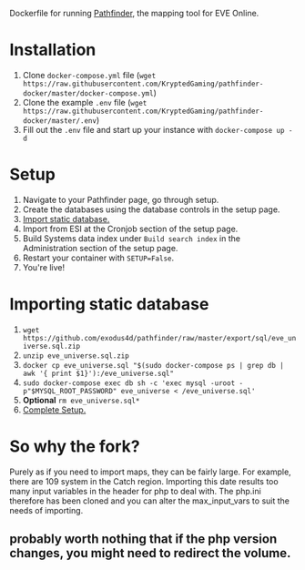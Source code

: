 Dockerfile for running [Pathfinder](https://github.com/exodus4d/pathfinder), the mapping tool for EVE Online.

# Installation
1. Clone `docker-compose.yml` file (`wget https://raw.githubusercontent.com/KryptedGaming/pathfinder-docker/master/docker-compose.yml`)
2. Clone the example `.env` file (`wget https://raw.githubusercontent.com/KryptedGaming/pathfinder-docker/master/.env`)
3. Fill out the `.env` file and start up your instance with `docker-compose up -d`

# Setup
1. Navigate to your Pathfinder page, go through setup.
2. Create the databases using the database controls in the setup page.
3. [Import static database.](#Importing-static-database)
4. Import from ESI at the Cronjob section of the setup page.
5. Build Systems data index under `Build search index` in the Administration section of the setup page.
5. Restart your container with `SETUP=False`.
6. You're live!

# Importing static database
1. `wget https://github.com/exodus4d/pathfinder/raw/master/export/sql/eve_universe.sql.zip`
2. `unzip eve_universe.sql.zip`
3. `docker cp eve_universe.sql "$(sudo docker-compose ps | grep db | awk '{ print $1}'):/eve_universe.sql"`
4. `sudo docker-compose exec db sh -c 'exec mysql -uroot -p"$MYSQL_ROOT_PASSWORD" eve_universe < /eve_universe.sql'`
5. **Optional** `rm eve_universe.sql*`
6. [Complete Setup.](#Setup)

# So why the fork?
Purely as if you need to import maps, they can be fairly large.  For example, there are 109 system in the Catch region.  Importing this date results too many input variables in the header 
for php to deal with.  The php.ini therefore has been cloned and you can alter the max_input_vars to suit the needs of importing.

## probably worth nothing that if the php version changes, you might need to redirect the volume.


